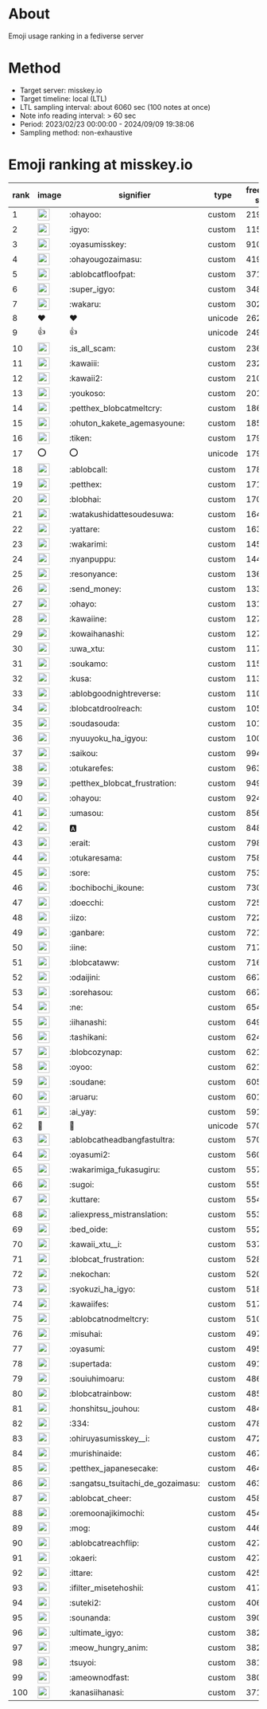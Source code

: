 # About
Emoji usage ranking in a fediverse server

# Method
- Target server: misskey.io
- Target timeline: local (LTL)
- LTL sampling interval: about 6060 sec (100 notes at once)
- Note info reading interval: > 60 sec
- Period: 2023/02/23 00:00:00 - 2024/09/09 19:38:06 
- Sampling method: non-exhaustive

# Emoji ranking at misskey.io

|rank|image|signifier|type|frequency score|
|----|----|----|----|----|
|1|<img height="24" src="https://misskey.io/emoji/ohayoo.webp">|:ohayoo:|custom|219898|
|2|<img height="24" src="https://misskey.io/emoji/igyo.webp">|:igyo:|custom|115576|
|3|<img height="24" src="https://misskey.io/emoji/oyasumisskey.webp">|:oyasumisskey:|custom|91097|
|4|<img height="24" src="https://misskey.io/emoji/ohayougozaimasu.webp">|:ohayougozaimasu:|custom|41992|
|5|<img height="24" src="https://misskey.io/emoji/ablobcatfloofpat.webp">|:ablobcatfloofpat:|custom|37104|
|6|<img height="24" src="https://misskey.io/emoji/super_igyo.webp">|:super_igyo:|custom|34842|
|7|<img height="24" src="https://misskey.io/emoji/wakaru.webp">|:wakaru:|custom|30238|
|8|❤|❤|unicode|26212|
|9|👍|👍|unicode|24961|
|10|<img height="24" src="https://misskey.io/emoji/is_all_scam.webp">|:is_all_scam:|custom|23609|
|11|<img height="24" src="https://misskey.io/emoji/kawaiii.webp">|:kawaiii:|custom|23281|
|12|<img height="24" src="https://misskey.io/emoji/kawaii2.webp">|:kawaii2:|custom|21079|
|13|<img height="24" src="https://misskey.io/emoji/youkoso.webp">|:youkoso:|custom|20100|
|14|<img height="24" src="https://misskey.io/emoji/petthex_blobcatmeltcry.webp">|:petthex_blobcatmeltcry:|custom|18608|
|15|<img height="24" src="https://misskey.io/emoji/ohuton_kakete_agemasyoune.webp">|:ohuton_kakete_agemasyoune:|custom|18544|
|16|<img height="24" src="https://misskey.io/emoji/tiken.webp">|:tiken:|custom|17980|
|17|⭕|⭕|unicode|17916|
|18|<img height="24" src="https://misskey.io/emoji/ablobcall.webp">|:ablobcall:|custom|17822|
|19|<img height="24" src="https://misskey.io/emoji/petthex.webp">|:petthex:|custom|17112|
|20|<img height="24" src="https://misskey.io/emoji/blobhai.webp">|:blobhai:|custom|17083|
|21|<img height="24" src="https://misskey.io/emoji/watakushidattesoudesuwa.webp">|:watakushidattesoudesuwa:|custom|16476|
|22|<img height="24" src="https://misskey.io/emoji/yattare.webp">|:yattare:|custom|16331|
|23|<img height="24" src="https://misskey.io/emoji/wakarimi.webp">|:wakarimi:|custom|14521|
|24|<img height="24" src="https://misskey.io/emoji/nyanpuppu.webp">|:nyanpuppu:|custom|14416|
|25|<img height="24" src="https://misskey.io/emoji/resonyance.webp">|:resonyance:|custom|13685|
|26|<img height="24" src="https://misskey.io/emoji/send_money.webp">|:send_money:|custom|13322|
|27|<img height="24" src="https://misskey.io/emoji/ohayo.webp">|:ohayo:|custom|13114|
|28|<img height="24" src="https://misskey.io/emoji/kawaiine.webp">|:kawaiine:|custom|12788|
|29|<img height="24" src="https://misskey.io/emoji/kowaihanashi.webp">|:kowaihanashi:|custom|12707|
|30|<img height="24" src="https://misskey.io/emoji/uwa_xtu.webp">|:uwa_xtu:|custom|11780|
|31|<img height="24" src="https://misskey.io/emoji/soukamo.webp">|:soukamo:|custom|11553|
|32|<img height="24" src="https://misskey.io/emoji/kusa.webp">|:kusa:|custom|11358|
|33|<img height="24" src="https://misskey.io/emoji/ablobgoodnightreverse.webp">|:ablobgoodnightreverse:|custom|11014|
|34|<img height="24" src="https://misskey.io/emoji/blobcatdroolreach.webp">|:blobcatdroolreach:|custom|10538|
|35|<img height="24" src="https://misskey.io/emoji/soudasouda.webp">|:soudasouda:|custom|10147|
|36|<img height="24" src="https://misskey.io/emoji/nyuuyoku_ha_igyou.webp">|:nyuuyoku_ha_igyou:|custom|10037|
|37|<img height="24" src="https://misskey.io/emoji/saikou.webp">|:saikou:|custom|9945|
|38|<img height="24" src="https://misskey.io/emoji/otukarefes.webp">|:otukarefes:|custom|9630|
|39|<img height="24" src="https://misskey.io/emoji/petthex_blobcat_frustration.webp">|:petthex_blobcat_frustration:|custom|9490|
|40|<img height="24" src="https://misskey.io/emoji/ohayou.webp">|:ohayou:|custom|9249|
|41|<img height="24" src="https://misskey.io/emoji/umasou.webp">|:umasou:|custom|8562|
|42|<img height="24" src="https://misskey.io/emoji/a.webp">|:a:|custom|8480|
|43|<img height="24" src="https://misskey.io/emoji/erait.webp">|:erait:|custom|7982|
|44|<img height="24" src="https://misskey.io/emoji/otukaresama.webp">|:otukaresama:|custom|7587|
|45|<img height="24" src="https://misskey.io/emoji/sore.webp">|:sore:|custom|7530|
|46|<img height="24" src="https://misskey.io/emoji/bochibochi_ikoune.webp">|:bochibochi_ikoune:|custom|7308|
|47|<img height="24" src="https://misskey.io/emoji/doecchi.webp">|:doecchi:|custom|7258|
|48|<img height="24" src="https://misskey.io/emoji/iizo.webp">|:iizo:|custom|7220|
|49|<img height="24" src="https://misskey.io/emoji/ganbare.webp">|:ganbare:|custom|7211|
|50|<img height="24" src="https://misskey.io/emoji/iine.webp">|:iine:|custom|7172|
|51|<img height="24" src="https://misskey.io/emoji/blobcataww.webp">|:blobcataww:|custom|7164|
|52|<img height="24" src="https://misskey.io/emoji/odaijini.webp">|:odaijini:|custom|6674|
|53|<img height="24" src="https://misskey.io/emoji/sorehasou.webp">|:sorehasou:|custom|6671|
|54|<img height="24" src="https://misskey.io/emoji/ne.webp">|:ne:|custom|6546|
|55|<img height="24" src="https://misskey.io/emoji/iihanashi.webp">|:iihanashi:|custom|6496|
|56|<img height="24" src="https://misskey.io/emoji/tashikani.webp">|:tashikani:|custom|6247|
|57|<img height="24" src="https://misskey.io/emoji/blobcozynap.webp">|:blobcozynap:|custom|6213|
|58|<img height="24" src="https://misskey.io/emoji/oyoo.webp">|:oyoo:|custom|6210|
|59|<img height="24" src="https://misskey.io/emoji/soudane.webp">|:soudane:|custom|6058|
|60|<img height="24" src="https://misskey.io/emoji/aruaru.webp">|:aruaru:|custom|6018|
|61|<img height="24" src="https://misskey.io/emoji/ai_yay.webp">|:ai_yay:|custom|5918|
|62|🎉|🎉|unicode|5708|
|63|<img height="24" src="https://misskey.io/emoji/ablobcatheadbangfastultra.webp">|:ablobcatheadbangfastultra:|custom|5703|
|64|<img height="24" src="https://misskey.io/emoji/oyasumi2.webp">|:oyasumi2:|custom|5607|
|65|<img height="24" src="https://misskey.io/emoji/wakarimiga_fukasugiru.webp">|:wakarimiga_fukasugiru:|custom|5573|
|66|<img height="24" src="https://misskey.io/emoji/sugoi.webp">|:sugoi:|custom|5554|
|67|<img height="24" src="https://misskey.io/emoji/kuttare.webp">|:kuttare:|custom|5544|
|68|<img height="24" src="https://misskey.io/emoji/aliexpress_mistranslation.webp">|:aliexpress_mistranslation:|custom|5532|
|69|<img height="24" src="https://misskey.io/emoji/bed_oide.webp">|:bed_oide:|custom|5526|
|70|<img height="24" src="https://misskey.io/emoji/kawaii_xtu__i.webp">|:kawaii_xtu__i:|custom|5371|
|71|<img height="24" src="https://misskey.io/emoji/blobcat_frustration.webp">|:blobcat_frustration:|custom|5289|
|72|<img height="24" src="https://misskey.io/emoji/nekochan.webp">|:nekochan:|custom|5204|
|73|<img height="24" src="https://misskey.io/emoji/syokuzi_ha_igyo.webp">|:syokuzi_ha_igyo:|custom|5180|
|74|<img height="24" src="https://misskey.io/emoji/kawaiifes.webp">|:kawaiifes:|custom|5173|
|75|<img height="24" src="https://misskey.io/emoji/ablobcatnodmeltcry.webp">|:ablobcatnodmeltcry:|custom|5101|
|76|<img height="24" src="https://misskey.io/emoji/misuhai.webp">|:misuhai:|custom|4978|
|77|<img height="24" src="https://misskey.io/emoji/oyasumi.webp">|:oyasumi:|custom|4953|
|78|<img height="24" src="https://misskey.io/emoji/supertada.webp">|:supertada:|custom|4915|
|79|<img height="24" src="https://misskey.io/emoji/souiuhimoaru.webp">|:souiuhimoaru:|custom|4860|
|80|<img height="24" src="https://misskey.io/emoji/blobcatrainbow.webp">|:blobcatrainbow:|custom|4856|
|81|<img height="24" src="https://misskey.io/emoji/honshitsu_jouhou.webp">|:honshitsu_jouhou:|custom|4840|
|82|<img height="24" src="https://misskey.io/emoji/334.webp">|:334:|custom|4783|
|83|<img height="24" src="https://misskey.io/emoji/ohiruyasumisskey__i.webp">|:ohiruyasumisskey__i:|custom|4729|
|84|<img height="24" src="https://misskey.io/emoji/murishinaide.webp">|:murishinaide:|custom|4679|
|85|<img height="24" src="https://misskey.io/emoji/petthex_japanesecake.webp">|:petthex_japanesecake:|custom|4640|
|86|<img height="24" src="https://misskey.io/emoji/sangatsu_tsuitachi_de_gozaimasu.webp">|:sangatsu_tsuitachi_de_gozaimasu:|custom|4638|
|87|<img height="24" src="https://misskey.io/emoji/ablobcat_cheer.webp">|:ablobcat_cheer:|custom|4584|
|88|<img height="24" src="https://misskey.io/emoji/oremoonajikimochi.webp">|:oremoonajikimochi:|custom|4546|
|89|<img height="24" src="https://misskey.io/emoji/mog.webp">|:mog:|custom|4468|
|90|<img height="24" src="https://misskey.io/emoji/ablobcatreachflip.webp">|:ablobcatreachflip:|custom|4274|
|91|<img height="24" src="https://misskey.io/emoji/okaeri.webp">|:okaeri:|custom|4272|
|92|<img height="24" src="https://misskey.io/emoji/ittare.webp">|:ittare:|custom|4250|
|93|<img height="24" src="https://misskey.io/emoji/ifilter_misetehoshii.webp">|:ifilter_misetehoshii:|custom|4178|
|94|<img height="24" src="https://misskey.io/emoji/suteki2.webp">|:suteki2:|custom|4065|
|95|<img height="24" src="https://misskey.io/emoji/sounanda.webp">|:sounanda:|custom|3907|
|96|<img height="24" src="https://misskey.io/emoji/ultimate_igyo.webp">|:ultimate_igyo:|custom|3829|
|97|<img height="24" src="https://misskey.io/emoji/meow_hungry_anim.webp">|:meow_hungry_anim:|custom|3823|
|98|<img height="24" src="https://misskey.io/emoji/tsuyoi.webp">|:tsuyoi:|custom|3817|
|99|<img height="24" src="https://misskey.io/emoji/ameownodfast.webp">|:ameownodfast:|custom|3802|
|100|<img height="24" src="https://misskey.io/emoji/kanasiihanasi.webp">|:kanasiihanasi:|custom|3712|

